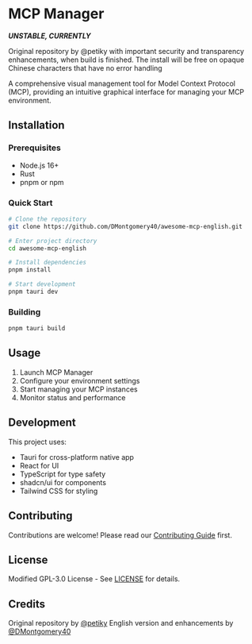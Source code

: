 # MCP Manager

**_UNSTABLE, CURRENTLY_**

Original repository by @petiky with important security and transparency enhancements, when build is finished.  The install will be free on opaque Chinese characters that have no error handling

A comprehensive visual management tool for Model Context Protocol (MCP), providing an intuitive graphical interface for managing your MCP environment.

## Installation

### Prerequisites
- Node.js 16+
- Rust
- pnpm or npm

### Quick Start
```bash
# Clone the repository
git clone https://github.com/DMontgomery40/awesome-mcp-english.git

# Enter project directory
cd awesome-mcp-english

# Install dependencies
pnpm install

# Start development
pnpm tauri dev
```

### Building
```bash
pnpm tauri build
```

## Usage

1. Launch MCP Manager
2. Configure your environment settings
3. Start managing your MCP instances
4. Monitor status and performance

## Development

This project uses:
- Tauri for cross-platform native app
- React for UI
- TypeScript for type safety
- shadcn/ui for components
- Tailwind CSS for styling

## Contributing

Contributions are welcome! Please read our [Contributing Guide](CONTRIBUTING.md) first.

## License

Modified GPL-3.0 License - See [LICENSE](LICENSE) for details.

## Credits

Original repository by [@petiky](https://github.com/petiky)
English version and enhancements by [@DMontgomery40](https://github.com/DMontgomery40)
